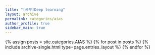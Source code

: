 ```yaml
---
title: "[공부]Deep learning"
layout: archive
permalink: categories/aias
author_profile: true
sidebar_main: true
---
```


{% assign posts = site.categories.AIAS %}
{% for post in posts %} {% include archive-single.html type=page.entries_layout %} {% endfor %}
